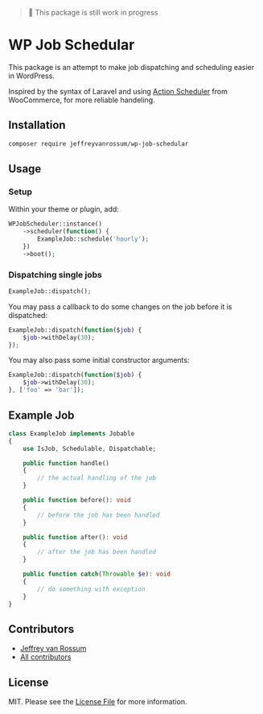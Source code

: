 > 🚧 This package is still work in progress

# WP Job Schedular

This package is an attempt to make job dispatching and scheduling easier in WordPress.

Inspired by the syntax of Laravel and using [Action Scheduler](https://github.com/woocommerce/action-scheduler/) from WooCommerce, for more reliable handeling.

## Installation

```bash
composer require jeffreyvanrossum/wp-job-schedular
```

## Usage

### Setup

Within your theme or plugin, add:

```php
WPJobScheduler::instance()
    ->scheduler(function() {
        ExampleJob::schedule('hourly');
    })
    ->boot();
```

### Dispatching single jobs

```php
ExampleJob::dispatch();
```

You may pass a callback to do some changes on the job before it is dispatched:

```php
ExampleJob::dispatch(function($job) {
    $job->withDelay(30);
});
```

You may also pass some initial constructor arguments:

```php
ExampleJob::dispatch(function($job) {
    $job->withDelay(30);
}, ['foo' => 'bar']);
```

## Example Job

```php
class ExampleJob implements Jobable
{
    use IsJob, Schedulable, Dispatchable;

    public function handle()
    {
        // the actual handling of the job
    }

    public function before(): void
    {
        // before the job has been handled
    }

    public function after(): void
    {
        // after the job has been handled
    }

    public function catch(Throwable $e): void
    {
        // do something with exception
    }
}
```

## Contributors
* [Jeffrey van Rossum](https://github.com/jeffreyvr)
* [All contributors](https://github.com/jeffreyvr/wp-job-schedular/graphs/contributors)

## License
MIT. Please see the [License File](/LICENSE) for more information.
